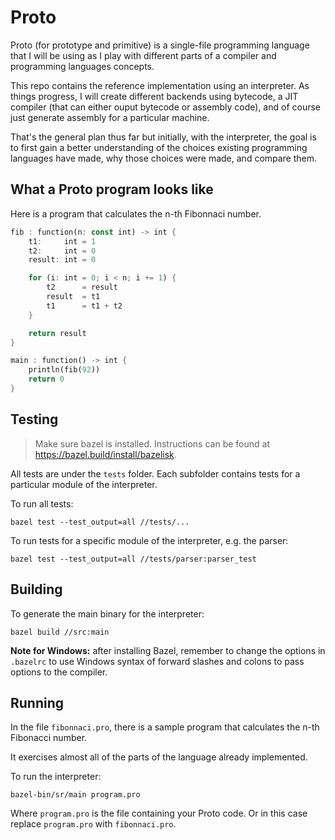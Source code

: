 # Proto

Proto (for prototype and primitive) is a single-file programming language that I will be using
as I play with different parts of a compiler and programming languages concepts.

This repo contains the reference implementation using an interpreter.
As things progress, I will create different backends using bytecode,
a JIT compiler (that can either ouput bytecode or assembly code),
and of course just generate assembly for a particular machine.

That's the general plan thus far but initially, with the interpreter,
the goal is to first gain a better understanding of the choices
existing programming languages have made, why those choices were made,
and compare them.

## What a Proto program looks like

Here is a program that calculates the n-th Fibonnaci number.

```Rust
fib : function(n: const int) -> int {
    t1:     int = 1
    t2:     int = 0
    result: int = 0

    for (i: int = 0; i < n; i += 1) {
        t2      = result
        result  = t1
        t1      = t1 + t2
    }

    return result
}

main : function() -> int {
    println(fib(92))
    return 0
}
```

## Testing

> Make sure bazel is installed. Instructions can be found at https://bazel.build/install/bazelisk.

All tests are under the `tests` folder. Each subfolder contains tests for a particular module of the interpreter.

To run all tests:

```shell
bazel test --test_output=all //tests/...
```

To run tests for a specific module of the interpreter, e.g. the parser:

```shell
bazel test --test_output=all //tests/parser:parser_test
```

## Building

To generate the main binary for the interpreter:

```shell
bazel build //src:main
```

**Note for Windows:** after installing Bazel, remember to change the options in `.bazelrc` to use
Windows syntax of forward slashes and colons to pass options to the compiler.

## Running

In the file `fibonnaci.pro`, there is a sample program that calculates the n-th Fibonacci number.

It exercises almost all of the parts of the language already implemented.

To run the interpreter:

```shell
bazel-bin/sr/main program.pro
```

Where `program.pro` is the file containing your Proto code.
Or in this case replace `program.pro` with `fibonnaci.pro`.
